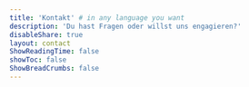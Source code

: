 ```yaml
---
title: 'Kontakt' # in any language you want
description: 'Du hast Fragen oder willst uns engagieren?'
disableShare: true
layout: contact
ShowReadingTime: false
showToc: false
ShowBreadCrumbs: false
---
```

